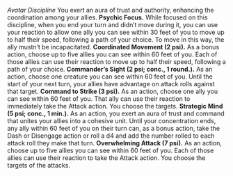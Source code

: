 *Avatar Discipline*
You exert an aura of trust and authority, enhancing the coordination among your allies.
**Psychic Focus.** While focused on this discipline, when you end your turn and didn’t move during it, you can use your reaction to allow one ally you can see within 30 feet of you to move up to half their speed, following a path of your choice. To move in this way, the ally mustn’t be incapacitated.
**Coordinated Movement (2 psi).** As a bonus action, choose up to five allies you can see within 60 feet of you. Each of those allies can use their reaction to move up to half their speed, following a path of your choice.
**Commander’s Sight (2 psi; conc., 1 round.).** As an action, choose one creature you can see within 60 feet of you. Until the start of your next turn, your allies have advantage on attack rolls against that target.
**Command to Strike (3 psi).** As an action, choose one ally you can see within 60 feet of you. That ally can use their reaction to immediately take the Attack action. You choose the targets.
**Strategic Mind (5 psi; conc., 1 min.).** As an action, you exert an aura of trust and command that unites your allies into a cohesive unit. Until your concentration ends, any ally within 60 feet of you on their turn can, as a bonus action, take the Dash or Disengage action or roll a d4 and add the number rolled to each attack roll they make that turn.
**Overwhelming Attack (7 psi).** As an action, choose up to five allies you can see within 60 feet of you. Each of those allies can use their reaction to take the Attack action. You choose the targets of the attacks.